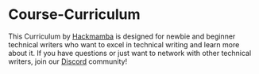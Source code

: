 # Course-Curriculum
This Curriculum by [Hackmamba](https://hackmamba.io/) is designed for newbie and beginner technical writers who want to excel in technical writing and learn more about it.  If you have questions or just want to network with other technical writers, join our [Discord](https://discord.com/invite/MjbyDy3sPp) community!
